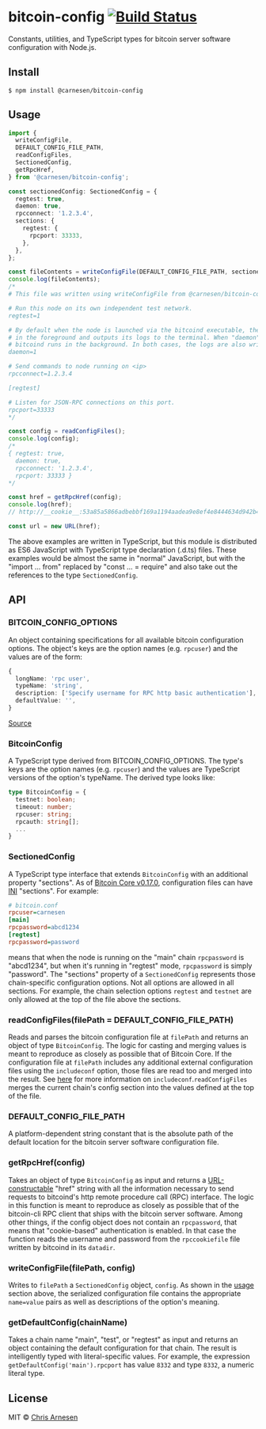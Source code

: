 # bitcoin-config [![Build Status](https://travis-ci.com/carnesen/bitcoin-config.svg?branch=master)](https://travis-ci.com/carnesen/bitcoin-config)

Constants, utilities, and TypeScript types for bitcoin server software configuration with Node.js.

## Install

```
$ npm install @carnesen/bitcoin-config
```

## Usage

```ts
import {
  writeConfigFile,
  DEFAULT_CONFIG_FILE_PATH,
  readConfigFiles,
  SectionedConfig,
  getRpcHref,
} from '@carnesen/bitcoin-config';

const sectionedConfig: SectionedConfig = {
  regtest: true,
  daemon: true,
  rpcconnect: '1.2.3.4',
  sections: {
    regtest: {
      rpcport: 33333,
    },
  },
};

const fileContents = writeConfigFile(DEFAULT_CONFIG_FILE_PATH, sectionedConfig);
console.log(fileContents);
/*
# This file was written using writeConfigFile from @carnesen/bitcoin-config

# Run this node on its own independent test network.
regtest=1

# By default when the node is launched via the bitcoind executable, the process runs
# in the foreground and outputs its logs to the terminal. When "daemon" to "1" (true)
# bitcoind runs in the background. In both cases, the logs are also written to disk.
daemon=1

# Send commands to node running on <ip>
rpcconnect=1.2.3.4

[regtest]

# Listen for JSON-RPC connections on this port.
rpcport=33333
*/

const config = readConfigFiles();
console.log(config);
/*
{ regtest: true,
  daemon: true,
  rpcconnect: '1.2.3.4',
  rpcport: 33333 }
*/

const href = getRpcHref(config);
console.log(href);
// http://__cookie__:53a85a5866adbebbf169a1194aadea9e8ef4e8444634d942b4a3b6a6f9d825b1@1.2.3.4:33333/

const url = new URL(href);
```

The above examples are written in TypeScript, but this module is distributed as ES6 JavaScript with TypeScript type declaration (.d.ts) files. These examples would be almost the same in "normal" JavaScript, but with the "import ... from" replaced by "const ... = require" and also take out the references to the type `SectionedConfig`.

## API

### BITCOIN_CONFIG_OPTIONS
An object containing specifications for all available bitcoin configuration options. The object's keys are the option names (e.g. `rpcuser`) and the values are of the form:
```ts
{
  longName: 'rpc user',
  typeName: 'string',
  description: ['Specify username for RPC http basic authentication'],
  defaultValue: '',
}
```
[Source](https://github.com/carnesen/bitcoin-config/blob/master/src/options.ts)

### BitcoinConfig
A TypeScript type derived from BITCOIN_CONFIG_OPTIONS. The type's keys are the option names (e.g. `rpcuser`) and the values are TypeScript versions of the option's typeName. The derived type looks like:

```ts
type BitcoinConfig = {
  testnet: boolean;
  timeout: number;
  rpcuser: string;
  rpcauth: string[];
  ...
}
```

### SectionedConfig
A TypeScript type interface that extends `BitcoinConfig` with an additional property "sections". As of [Bitcoin Core v0.17.0](https://bitcoincore.org/en/releases/0.17.0/#configuration-sections-for-testnet-and-regtest), configuration files can have [INI](https://en.wikipedia.org/wiki/INI_file#Format) "sections". For example:
```ini
# bitcoin.conf
rpcuser=carnesen
[main]
rpcpassword=abcd1234
[regtest]
rpcpassword=password
```
means that when the node is running on the "main" chain `rpcpassword` is "abcd1234", but when it's running in "regtest" mode, `rpcpassword` is simply "password". The "sections" property of a `SectionedConfig` represents those chain-specific configuration options. Not all options are allowed in all sections. For example, the chain selection options `regtest` and `testnet` are only allowed at the top of the file above the sections.

### readConfigFiles(filePath = DEFAULT_CONFIG_FILE_PATH)
Reads and parses the bitcoin configuration file at `filePath` and returns an object of type `BitcoinConfig`. The logic for casting and merging values is meant to reproduce as closely as possible that of Bitcoin Core. If the configuration file at `filePath` includes any additional external configuration files using the `includeconf` option, those files are read too and merged into the result. See [here](https://github.com/bitcoin/bitcoin/pull/10267/files) for more information on `includeconf`.`readConfigFiles` merges the current chain's config section into the values defined at the top of the file.

### DEFAULT_CONFIG_FILE_PATH
A platform-dependent string constant that is the absolute path of the default location for the bitcoin server software configuration file.

### getRpcHref(config)
Takes an object of type `BitcoinConfig` as input and returns a [URL-constructable](https://developer.mozilla.org/en-US/docs/Web/API/URL) "href" string with all the information necessary to send requests to bitcoind's http remote procedure call (RPC) interface. The logic in this function is meant to reproduce as closely as possible that of the bitcoin-cli RPC client that ships with the bitcoin server software. Among other things, if the config object does not contain an `rpcpassword`, that means that "cookie-based" authentication is enabled. In that case the function reads the username and password from the `rpccookiefile` file written by bitcoind in its `datadir`.

### writeConfigFile(filePath, config)
Writes to `filePath` a `SectionedConfig` object, `config`. As shown in the [usage](#Usage) section above, the serialized configuration file contains the appropriate `name=value` pairs as well as descriptions of the option's meaning.

### getDefaultConfig(chainName)
Takes a chain name "main", "test", or "regtest" as input and returns an object containing the default configuration for that chain. The result is intelligently typed with literal-specific values. For example, the expression `getDefaultConfig('main').rpcport` has value `8332` and type `8332`, a numeric literal type.

## License

MIT © [Chris Arnesen](https://www.carnesen.com)
